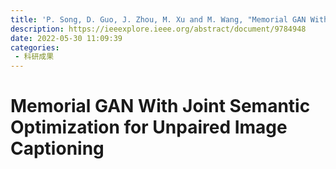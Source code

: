 ```yaml
---
title: 'P. Song, D. Guo, J. Zhou, M. Xu and M. Wang, "Memorial GAN With Joint Semantic Optimization for Unpaired Image Captioning," in IEEE Transactions on Cybernetics, vol. 53, no. 7, pp. 4388-4399, July 2023, doi: 10.1109/TCYB.2022.3175012.'
description: https://ieeexplore.ieee.org/abstract/document/9784948
date: 2022-05-30 11:09:39
categories:
 - 科研成果
---
```

# Memorial GAN With Joint Semantic Optimization for Unpaired Image Captioning